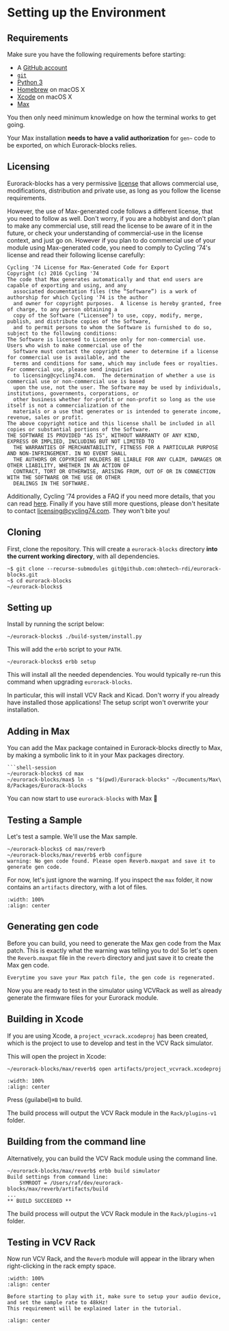 # Setting up the Environment

## Requirements

Make sure you have the following requirements before starting:

- A [GitHub account](https://github.com/join)
- [`git`](https://git-scm.com/download)
- [Python 3](https://www.python.org/downloads/)
- [Homebrew](https://brew.sh) on macOS X
- [Xcode](https://developer.apple.com/xcode/) on macOS X
- [Max](https://cycling74.com/products/max)

You then only need minimum knowledge on how the terminal works to get going.

Your Max installation **needs to have a valid authorization** for `gen~` code to be exported,
on which Eurorack-blocks relies.


## Licensing

Eurorack-blocks has a very permissive [license](https://github.com/ohmtech-rdi/eurorack-blocks/blob/poc-max-integration/LICENSE)
that allows commercial use, modifications, distribution and private use,
as long  as you follow the license requirements.

However, the use of Max-generated code follows a different license,
that you need to follow as well.
Don't worry, if you are a hobbyist and don't plan to make any commercial use,
still read the license to be aware of it in the future,
or check your understanding of commercial-use in the license context, and just go on.
However if you plan to do commercial use of your module using Max-generated code,
you need to comply to Cycling '74's license and read their following license carefully:

```
Cycling '74 License for Max-Generated Code for Export
Copyright (c) 2016 Cycling '74
The code that Max generates automatically and that end users are capable of exporting and using, and any
  associated documentation files (the “Software”) is a work of authorship for which Cycling '74 is the author
  and owner for copyright purposes.  A license is hereby granted, free of charge, to any person obtaining a
  copy of the Software (“Licensee”) to use, copy, modify, merge, publish, and distribute copies of the Software,
  and to permit persons to whom the Software is furnished to do so, subject to the following conditions:
The Software is licensed to Licensee only for non-commercial use. Users who wish to make commercial use of the
  Software must contact the copyright owner to determine if a license for commercial use is available, and the
  terms and conditions for same, which may include fees or royalties. For commercial use, please send inquiries
  to licensing@cycling74.com.  The determination of whether a use is commercial use or non-commercial use is based
  upon the use, not the user. The Software may be used by individuals, institutions, governments, corporations, or
  other business whether for-profit or non-profit so long as the use itself is not a commercialization of the
  materials or a use that generates or is intended to generate income, revenue, sales or profit.
The above copyright notice and this license shall be included in all copies or substantial portions of the Software.
THE SOFTWARE IS PROVIDED "AS IS", WITHOUT WARRANTY OF ANY KIND, EXPRESS OR IMPLIED, INCLUDING BUT NOT LIMITED TO
  THE WARRANTIES OF MERCHANTABILITY, FITNESS FOR A PARTICULAR PURPOSE AND NON-INFRINGEMENT. IN NO EVENT SHALL
  THE AUTHORS OR COPYRIGHT HOLDERS BE LIABLE FOR ANY CLAIM, DAMAGES OR OTHER LIABILITY, WHETHER IN AN ACTION OF
  CONTRACT, TORT OR OTHERWISE, ARISING FROM, OUT OF OR IN CONNECTION WITH THE SOFTWARE OR THE USE OR OTHER
  DEALINGS IN THE SOFTWARE.
```

Additionally, Cycling '74 provides a FAQ if you need more details, that you can read
[here](https://support.cycling74.com/hc/en-us/articles/360050779193-Gen-Code-Export-Licensing-FAQ).
Finally if you have still more questions, please don't hesitate to contact
[licensing@cycling74.com](mailto:licensing@cycling74.com). They won't bite you!


## Cloning

First, clone the repository. This will create a `eurorack-blocks` directory **into the current working directory**, with all dependencies.


```shell-session
~$ git clone --recurse-submodules git@github.com:ohmtech-rdi/eurorack-blocks.git
~$ cd eurorack-blocks
~/eurorack-blocks$
```


## Setting up

Install by running the script below:

```shell-session
~/eurorack-blocks$ ./build-system/install.py
```

This will add the `erbb` script to your `PATH`.

```shell-session
~/eurorack-blocks$ erbb setup
```

This will install all the needed dependencies. You would typically re-run this command when
upgrading `eurorack-blocks`.

In particular, this will install VCV Rack and Kicad. Don't worry if you already have installed those
applications! The setup script won't overwrite your installation.


## Adding in Max

You can add the Max package contained in Eurorack-blocks directly to Max, by making
a symbolic link to it in your Max packages directory.

```
```shell-session
~/eurorack-blocks$ cd max
~/eurorack-blocks/max$ ln -s "$(pwd)/Eurorack-blocks" ~/Documents/Max\ 8/Packages/Eurorack-blocks
```

You can now start to use `eurorack-blocks`  with Max 🎉


## Testing a Sample

Let's test a sample. We'll use the Max sample.

```shell-session
~/eurorack-blocks$ cd max/reverb
~/eurorack-blocks/max/reverb$ erbb configure
warning: No gen code found. Please open Reverb.maxpat and save it to generate gen code. 
```

For now, let's just ignore the warning.
If you inspect the `max` folder, it now contains an `artifacts` directory, with a lot of files.

```{image} setup-configure.png
:width: 100%
:align: center
```

## Generating gen code

Before you can build, you need to generate the Max gen code from the Max patch.
This is exactly what the warning was telling you to do!
So let's open the `Reverb.maxpat` file in the `reverb` directory and just save it
to create the Max gen code.

```{note}
Everytime you save your Max patch file, the gen code is regenerated.
```

Now you are ready to test in the simulator using VCVRack as well as already generate the
firmware files for your Eurorack module.


## Building in Xcode

If you are using Xcode, a `project_vcvrack.xcodeproj` has been created,
which is the project to use to develop and test in the VCV Rack simulator.

This will open the project in Xcode:

```shell-session
~/eurorack-blocks/max/reverb$ open artifacts/project_vcvrack.xcodeproj
```

```{image} setup-xcode.png
:width: 100%
:align: center
```

Press {guilabel}`⌘B` to build.

The build process will output the VCV Rack module in the `Rack/plugins-v1` folder.


## Building from the command line

Alternatively, you can build the VCV Rack module using the command line.

```shell-session
~/eurorack-blocks/max/reverb$ erbb build simulator
Build settings from command line:
    SYMROOT = /Users/raf/dev/eurorack-blocks/max/reverb/artifacts/build
...
** BUILD SUCCEEDED **
```

The build process will output the VCV Rack module in the `Rack/plugins-v1` folder.


## Testing in VCV Rack

Now run VCV Rack, and the `Reverb` module will appear in the library when right-clicking
in the rack empty space.

```{image} setup-rack.png
:width: 100%
:align: center
```

```{important}
Before starting to play with it, make sure to setup your audio device,
and set the sample rate to 48kHz!
This requirement will be explained later in the tutorial.
```

```{image} setup-rack-audio.png
:align: center
```

